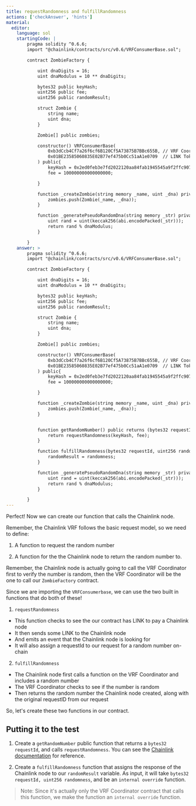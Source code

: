 ```yaml
---
title: requestRandomness and fulfillRandomness
actions: ['checkAnswer', 'hints']
material:
  editor:
    language: sol
    startingCode: |
        pragma solidity ^0.6.6;
        import "@chainlink/contracts/src/v0.6/VRFConsumerBase.sol";

        contract ZombieFactory {

            uint dnaDigits = 16;
            uint dnaModulus = 10 ** dnaDigits;

            bytes32 public keyHash;
            uint256 public fee;
            uint256 public randomResult;

            struct Zombie {
                string name;
                uint dna;
            }

            Zombie[] public zombies;

            constructor() VRFConsumerBase(
                0xb3dCcb4Cf7a26f6cf6B120Cf5A73875B7BBc655B, // VRF Coordinator
                0x01BE23585060835E02B77ef475b0Cc51aA1e0709  // LINK Token
            ) public{
                keyHash = 0x2ed0feb3e7fd2022120aa84fab1945545a9f2ffc9076fd6156fa96eaff4c1311;
                fee = 100000000000000000;

            }

            function _createZombie(string memory _name, uint _dna) private {
                zombies.push(Zombie(_name, _dna));
            }

            function _generatePseudoRandomDna(string memory _str) private view returns (uint) {
                uint rand = uint(keccak256(abi.encodePacked(_str)));
                return rand % dnaModulus;
            }

        }
    answer: >
        pragma solidity ^0.6.6;
        import "@chainlink/contracts/src/v0.6/VRFConsumerBase.sol";

        contract ZombieFactory {

            uint dnaDigits = 16;
            uint dnaModulus = 10 ** dnaDigits;

            bytes32 public keyHash;
            uint256 public fee;
            uint256 public randomResult;

            struct Zombie {
                string name;
                uint dna;
            }

            Zombie[] public zombies;

            constructor() VRFConsumerBase(
                0xb3dCcb4Cf7a26f6cf6B120Cf5A73875B7BBc655B, // VRF Coordinator
                0x01BE23585060835E02B77ef475b0Cc51aA1e0709  // LINK Token
            ) public{
                keyHash = 0x2ed0feb3e7fd2022120aa84fab1945545a9f2ffc9076fd6156fa96eaff4c1311;
                fee = 100000000000000000;

            }

            function _createZombie(string memory _name, uint _dna) private {
                zombies.push(Zombie(_name, _dna));
            }


            function getRandomNumber() public returns (bytes32 requestId) {
                return requestRandomness(keyHash, fee);
            }

            function fulfillRandomness(bytes32 requestId, uint256 randomness) internal override {
                randomResult = randomness;
            }

            function _generatePseudoRandomDna(string memory _str) private view returns (uint) {
                uint rand = uint(keccak256(abi.encodePacked(_str)));
                return rand % dnaModulus;
            }

        }
---
```




Perfect! Now we can create our function that calls the Chainlink node.

Remember, the Chainlink VRF follows the basic request model, so we need to define:

1. A function to request the random number

2. A function for the the Chainlink node to return the random number to.

Remember, the Chainlink node is actually going to call the VRF Coordinator first to verify the number is random, then the VRF Coordinator will be the one to call our `ZombieFactory` contract. 

Since we are importing the `VRFConsumerbase`, we can use the two built in functions that do both of these!

1. `requestRandomness`

- This function checks to see the our contract has LINK to pay a Chainlink node
- It then sends some LINK to the Chainlink node 
- And emits an event that the Chainlink node is looking for
- It will also assign a requestId to our request for a random number on-chain

2. `fulfillRandomness`

- The Chainlink node first calls a function on the VRF Coordinator and includes a random number
- The VRF Coordinator checks to see if the number is random
- Then returns the random number the Chainlink node created, along with the original requestID from our request


So, let's create these two functions in our contract.

## Putting it to the test

1. Create a `getRandomNumber` public function that returns a `bytes32 requestId`, and calls `requestRandomness`. You can see the [Chainlink documentation](https://docs.chain.link/docs/get-a-random-number/) for reference.

2. Create a `fulfillRandomness` function that assigns the response of the Chainlink node to our `randomResult` variable. As input, it will take `bytes32 requestId, uint256 randomness`, and be an `internal override` function.

> Note: Since it's actually only the VRF Coordinator contract that calls this function, we make the function an `internal override` function. 
